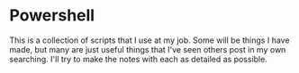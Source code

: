 # Powershell

This is a collection of scripts that I use at my job. Some will be things I have made, but 
many are just useful things that I've seen others post in my own searching. I'll try to make
the notes with each as detailed as possible.
